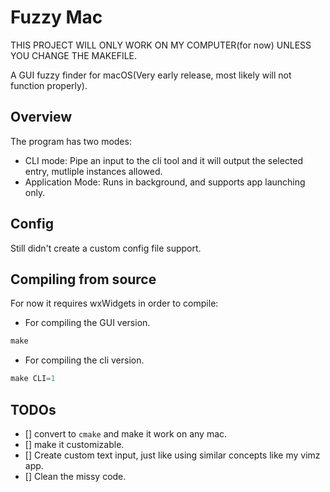 # Fuzzy Mac

THIS PROJECT WILL ONLY WORK ON MY COMPUTER(for now) UNLESS YOU CHANGE THE MAKEFILE.

A GUI fuzzy finder for macOS(Very early release, most likely will not function properly).

## Overview

The program has two modes:
- CLI mode: Pipe an input to the cli tool and it will output the selected entry, mutliple instances allowed.
- Application Mode: Runs in background, and supports app launching only.

## Config

Still didn't create a custom config file support.

## Compiling from source
For now it requires wxWidgets in order to compile:

- For compiling the GUI version.

```cpp
make

```

- For compiling the cli version.
```cpp
make CLI=1

```


## TODOs

- [] convert to `cmake` and make it work on any mac.
- [] make it customizable.
- [] Create custom text input, just like using similar concepts like my vimz app. 
- [] Clean the missy code. 




